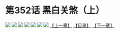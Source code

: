 # 第352话 黑白关煞（上）
![](https://mhpic.xiaomingtaiji.net/comic/D/斗破苍穹拆分版/352话/1.jpg-zymk.middle.webp)
![](https://mhpic.xiaomingtaiji.net/comic/D/斗破苍穹拆分版/352话/2.jpg-zymk.middle.webp)
![](https://mhpic.xiaomingtaiji.net/comic/D/斗破苍穹拆分版/352话/3.jpg-zymk.middle.webp)
![](https://mhpic.xiaomingtaiji.net/comic/D/斗破苍穹拆分版/352话/4.jpg-zymk.middle.webp)
![](https://mhpic.xiaomingtaiji.net/comic/D/斗破苍穹拆分版/352话/5.jpg-zymk.middle.webp)
![](https://mhpic.xiaomingtaiji.net/comic/D/斗破苍穹拆分版/352话/6.jpg-zymk.middle.webp)
![](https://mhpic.xiaomingtaiji.net/comic/D/斗破苍穹拆分版/352话/7.jpg-zymk.middle.webp)
[【上一章】](./351.md)
[【目录】](./README.md)
[【下一章】](./353.md)
